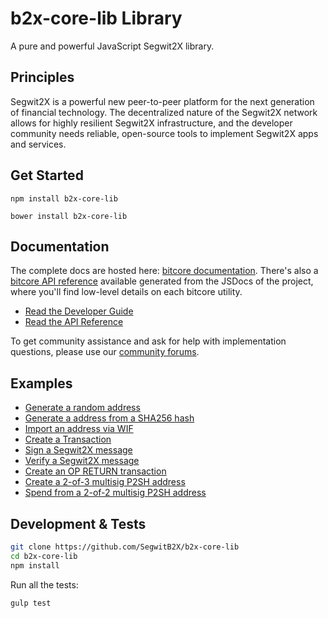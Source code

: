 b2x-core-lib Library
=======

A pure and powerful JavaScript Segwit2X library.

## Principles

Segwit2X is a powerful new peer-to-peer platform for the next generation of financial technology. The decentralized nature of the Segwit2X network allows for highly resilient Segwit2X infrastructure, and the developer community needs reliable, open-source tools to implement Segwit2X apps and services.

## Get Started

```
npm install b2x-core-lib
```

```
bower install b2x-core-lib
```

## Documentation

The complete docs are hosted here: [bitcore documentation](http://bitcore.io/guide/). There's also a [bitcore API reference](http://bitcore.io/api/) available generated from the JSDocs of the project, where you'll find low-level details on each bitcore utility.

- [Read the Developer Guide](http://bitcore.io/guide/)
- [Read the API Reference](http://bitcore.io/api/)

To get community assistance and ask for help with implementation questions, please use our [community forums](https://forum.bitcore.io/).

## Examples

* [Generate a random address](https://github.com/SegwitB2X/b2x-core-lib/blob/master/docs/examples.md#generate-a-random-address)
* [Generate a address from a SHA256 hash](https://github.com/SegwitB2X/b2x-core-lib/blob/master/docs/examples.md#generate-a-address-from-a-sha256-hash)
* [Import an address via WIF](https://github.com/SegwitB2X/b2x-core-lib/blob/master/docs/examples.md#import-an-address-via-wif)
* [Create a Transaction](https://github.com/SegwitB2X/b2x-core-lib/blob/master/docs/examples.md#create-a-transaction)
* [Sign a Segwit2X message](https://github.com/SegwitB2X/b2x-core-lib/blob/master/docs/examples.md#sign-a-segwit2x-message)
* [Verify a Segwit2X message](https://github.com/SegwitB2X/b2x-core-lib/blob/master/docs/examples.md#verify-a-segwit2x-message)
* [Create an OP RETURN transaction](https://github.com/SegwitB2X/b2x-core-lib/blob/master/docs/examples.md#create-an-op-return-transaction)
* [Create a 2-of-3 multisig P2SH address](https://github.com/SegwitB2X/b2x-core-lib/blob/master/docs/examples.md#create-a-2-of-3-multisig-p2sh-address)
* [Spend from a 2-of-2 multisig P2SH address](https://github.com/SegwitB2X/b2x-core-lib/blob/master/docs/examples.md#spend-from-a-2-of-2-multisig-p2sh-address)

## Development & Tests

```sh
git clone https://github.com/SegwitB2X/b2x-core-lib
cd b2x-core-lib
npm install
```

Run all the tests:

```sh
gulp test
```